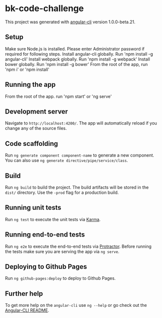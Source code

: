# bk-code-challenge

This project was generated with [angular-cli](https://github.com/angular/angular-cli) version 1.0.0-beta.21.

## Setup
Make sure Node.js is installed.
Please enter Administrator password if required for following steps.
Install angular-cli globally. Run 'npm install -g angular-cli'
Install webpack globally. Run 'npm install -g webpack'
Install bower globally. Run 'npm install -g bower'
From the root of the app, run 'npm i' or 'npm install'

## Running the app
From the root of the app. run 'npm start' or 'ng serve'

## Development server
Navigate to `http://localhost:4200/`. The app will automatically reload if you change any of the source files.

## Code scaffolding

Run `ng generate component component-name` to generate a new component. You can also use `ng generate directive/pipe/service/class`.

## Build

Run `ng build` to build the project. The build artifacts will be stored in the `dist/` directory. Use the `-prod` flag for a production build.

## Running unit tests

Run `ng test` to execute the unit tests via [Karma](https://karma-runner.github.io).

## Running end-to-end tests

Run `ng e2e` to execute the end-to-end tests via [Protractor](http://www.protractortest.org/).
Before running the tests make sure you are serving the app via `ng serve`.

## Deploying to Github Pages

Run `ng github-pages:deploy` to deploy to Github Pages.

## Further help

To get more help on the `angular-cli` use `ng --help` or go check out the [Angular-CLI README](https://github.com/angular/angular-cli/blob/master/README.md).
